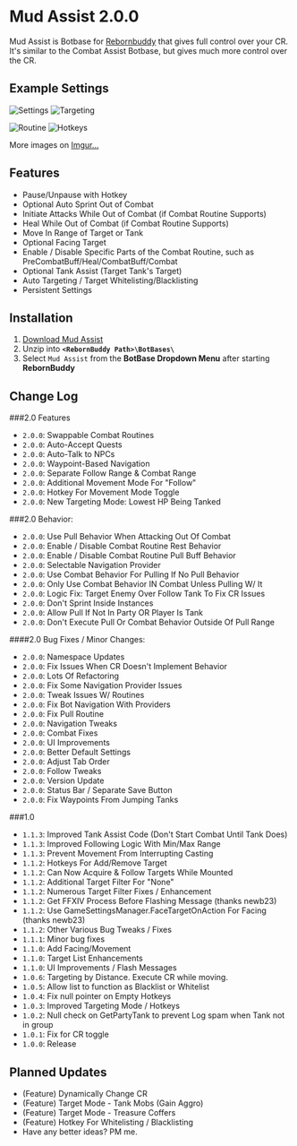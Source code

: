 # Mud Assist 2.0.0
Mud Assist is Botbase for [Rebornbuddy](http://rebornbuddy.com) that gives full control over your CR.
It's similar to the Combat Assist Botbase, but gives much more control over the CR.

## Example Settings
![Settings](http://i.imgur.com/Z6surT2.png)
![Targeting](http://i.imgur.com/xryvzIY.png)

![Routine](http://i.imgur.com/IdJaw8q.png)
![Hotkeys](http://i.imgur.com/dE9gpWH.png)

More images on [Imgur...](http://imgur.com/a/23tjd#0)

## Features
- Pause/Unpause with Hotkey
- Optional Auto Sprint Out of Combat
- Initiate Attacks While Out of Combat (if Combat Routine Supports)
- Heal While Out of Combat (if Combat Routine Supports)
- Move In Range of Target or Tank
- Optional Facing Target
- Enable / Disable Specific Parts of the Combat Routine, such as PreCombatBuff/Heal/CombatBuff/Combat
- Optional Tank Assist (Target Tank's Target)
- Auto Targeting / Target Whitelisting/Blacklisting
- Persistent Settings

## Installation
1. [Download Mud Assist](https://github.com/mudbuddy/mud/archive/master.zip)
2. Unzip into **`<RebornBuddy Path>\BotBases\`**
3. Select `Mud Assist` from the **BotBase Dropdown Menu** after starting **RebornBuddy**

## Change Log
###2.0 Features
- `2.0.0`: Swappable Combat Routines
- `2.0.0`: Auto-Accept Quests
- `2.0.0`: Auto-Talk to NPCs
- `2.0.0`: Waypoint-Based Navigation
- `2.0.0`: Separate Follow Range & Combat Range
- `2.0.0`: Additional Movement Mode For "Follow"
- `2.0.0`: Hotkey For Movement Mode Toggle
- `2.0.0`: New Targeting Mode: Lowest HP Being Tanked

###2.0 Behavior:
- `2.0.0`: Use Pull Behavior When Attacking Out Of Combat
- `2.0.0`: Enable / Disable Combat Routine Rest Behavior
- `2.0.0`: Enable / Disable Combat Routine Pull Buff Behavior
- `2.0.0`: Selectable Navigation Provider
- `2.0.0`: Use Combat Behavior For Pulling If No Pull Behavior
- `2.0.0`: Only Use Combat Behavior IN Combat Unless Pulling W/ It
- `2.0.0`: Logic Fix: Target Enemy Over Follow Tank To Fix CR Issues
- `2.0.0`: Don't Sprint Inside Instances
- `2.0.0`: Allow Pull If Not In Party OR Player Is Tank
- `2.0.0`: Don't Execute Pull Or Combat Behavior Outside Of Pull Range

####2.0 Bug Fixes / Minor Changes:
- `2.0.0`: Namespace Updates
- `2.0.0`: Fix Issues When CR Doesn't Implement Behavior
- `2.0.0`: Lots Of Refactoring
- `2.0.0`: Fix Some Navigation Provider Issues
- `2.0.0`: Tweak Issues W/ Routines
- `2.0.0`: Fix Bot Navigation With Providers
- `2.0.0`: Fix Pull Routine
- `2.0.0`: Navigation Tweaks
- `2.0.0`: Combat Fixes
- `2.0.0`: UI Improvements
- `2.0.0`: Better Default Settings
- `2.0.0`: Adjust Tab Order
- `2.0.0`: Follow Tweaks
- `2.0.0`: Version Update
- `2.0.0`: Status Bar / Separate Save Button
- `2.0.0`: Fix Waypoints From Jumping Tanks

###1.0
- `1.1.3`: Improved Tank Assist Code (Don't Start Combat Until Tank Does)
- `1.1.3`: Improved Following Logic With Min/Max Range
- `1.1.3`: Prevent Movement From Interrupting Casting
- `1.1.2`: Hotkeys For Add/Remove Target
- `1.1.2`: Can Now Acquire & Follow Targets While Mounted
- `1.1.2`: Additional Target Filter For "None"
- `1.1.2`: Numerous Target Filter Fixes / Enhancement
- `1.1.2`: Get FFXIV Process Before Flashing Message (thanks newb23)
- `1.1.2`: Use GameSettingsManager.FaceTargetOnAction For Facing (thanks newb23)
- `1.1.2`: Other Various Bug Tweaks / Fixes
- `1.1.1`: Minor bug fixes
- `1.1.0`: Add Facing/Movement
- `1.1.0`: Target List Enhancements
- `1.1.0`: UI Improvements / Flash Messages
- `1.0.6`: Targeting by Distance. Execute CR while moving.
- `1.0.5`: Allow list to function as Blacklist or Whitelist
- `1.0.4`: Fix null pointer on Empty Hotkeys
- `1.0.3`: Improved Targeting Mode / Hotkeys
- `1.0.2`: Null check on GetPartyTank to prevent Log spam when Tank not in group
- `1.0.1`: Fix for CR toggle
- `1.0.0`: Release

## Planned Updates
- (Feature) Dynamically Change CR
- (Feature) Target Mode - Tank Mobs (Gain Aggro)
- (Feature) Target Mode - Treasure Coffers
- (Feature) Hotkey For Whitelisting / Blacklisting
- Have any better ideas? PM me.

